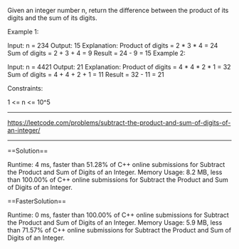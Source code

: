 Given an integer number n, return the difference between the product of its digits and the sum of its digits.
 

Example 1:

Input: n = 234
Output: 15 
Explanation: 
Product of digits = 2 * 3 * 4 = 24 
Sum of digits = 2 + 3 + 4 = 9 
Result = 24 - 9 = 15
Example 2:

Input: n = 4421
Output: 21
Explanation: 
Product of digits = 4 * 4 * 2 * 1 = 32 
Sum of digits = 4 + 4 + 2 + 1 = 11 
Result = 32 - 11 = 21
 

Constraints:

1 <= n <= 10^5

---
https://leetcode.com/problems/subtract-the-product-and-sum-of-digits-of-an-integer/

---

==Solution==

Runtime: 4 ms, faster than 51.28% of C++ online submissions for Subtract the Product and Sum of Digits of an Integer.
Memory Usage: 8.2 MB, less than 100.00% of C++ online submissions for Subtract the Product and Sum of Digits of an Integer.

==FasterSolution==

Runtime: 0 ms, faster than 100.00% of C++ online submissions for Subtract the Product and Sum of Digits of an Integer.
Memory Usage: 5.9 MB, less than 71.57% of C++ online submissions for Subtract the Product and Sum of Digits of an Integer.